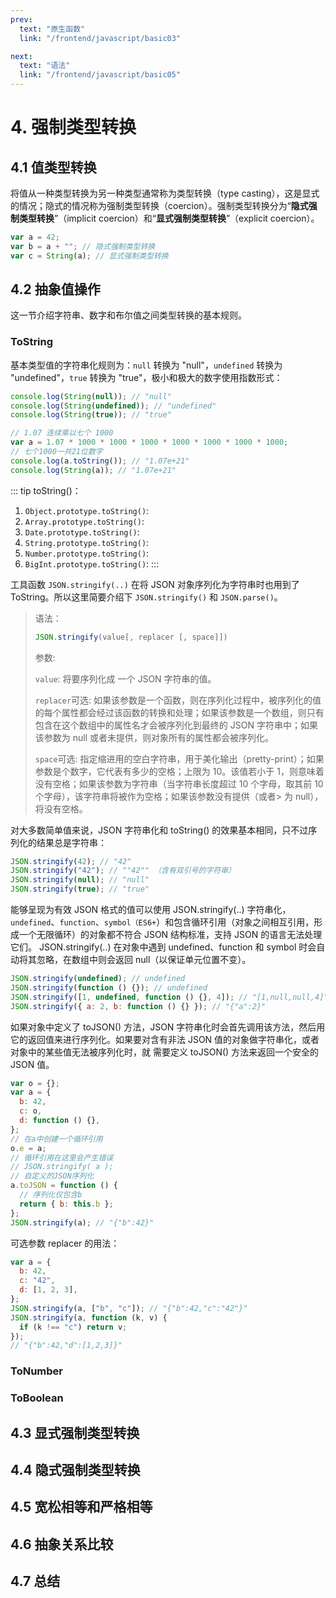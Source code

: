 ```yaml
---
prev:
  text: "原生函数"
  link: "/frontend/javascript/basic03"

next:
  text: "语法"
  link: "/frontend/javascript/basic05"
---
```


# 4. 强制类型转换

## 4.1 值类型转换

将值从一种类型转换为另一种类型通常称为类型转换（type casting），这是显式的情况；隐式的情况称为强制类型转换（coercion）。强制类型转换分为“**隐式强制类型转换**”（implicit coercion）和“**显式强制类型转换**”（explicit coercion）。

```javascript
var a = 42;
var b = a + ""; // 隐式强制类型转换
var c = String(a); // 显式强制类型转换
```

## 4.2 抽象值操作

这一节介绍字符串、数字和布尔值之间类型转换的基本规则。

### ToString

基本类型值的字符串化规则为：`null` 转换为 "null"，`undefined` 转换为 "undefined"，`true` 转换为 "true"，极小和极大的数字使用指数形式：

```javascript
console.log(String(null)); // "null"
console.log(String(undefined)); // "undefined"
console.log(String(true)); // "true"

// 1.07 连续乘以七个 1000
var a = 1.07 * 1000 * 1000 * 1000 * 1000 * 1000 * 1000 * 1000;
// 七个1000一共21位数字
console.log(a.toString()); // "1.07e+21"
console.log(String(a)); // "1.07e+21"
```

::: tip toString()：

1. `Object.prototype.toString()`:
2. `Array.prototype.toString()`:
3. `Date.prototype.toString()`:
4. `String.prototype.toString()`:
5. `Number.prototype.toString()`:
6. `BigInt.prototype.toString()`:
   :::

工具函数 `JSON.stringify(..)` 在将 JSON 对象序列化为字符串时也用到了 ToString。所以这里简要介绍下 `JSON.stringify()` 和 `JSON.parse()`。

> 语法：
>
> ```javascript
> JSON.stringify(value[, replacer [, space]])
> ```
>
> 参数:
>
> `value`: 将要序列化成 一个 JSON 字符串的值。
>
> `replacer`<Badge>可选</Badge>:
> 如果该参数是一个函数，则在序列化过程中，被序列化的值的每个属性都会经过该函数的转换和处理；如果该参数是一个数组，则只有包含在这个数组中的属性名才会被序列化到最终的 JSON 字符串中；如果该参数为 null 或者未提供，则对象所有的属性都会被序列化。
>
> `space`<Badge>可选</Badge>:
> 指定缩进用的空白字符串，用于美化输出（pretty-print）；如果参数是个数字，它代表有多少的空格；上限为 10。该值若小于 1，则意味着没有空格；如果该参数为字符串（当字符串长度超过 10 个字母，取其前 10 个字母），该字符串将被作为空格；如果该参数没有提供（或者> 为 null），将没有空格。

对大多数简单值来说，JSON 字符串化和 toString() 的效果基本相同，只不过序列化的结果总是字符串：

```javascript
JSON.stringify(42); // "42"
JSON.stringify("42"); // ""42"" （含有双引号的字符串）
JSON.stringify(null); // "null"
JSON.stringify(true); // "true"
```

能够呈现为有效 JSON 格式的值可以使用 JSON.stringify(..) 字符串化，`undefined`、`function`、`symbol（ES6+`）和包含循环引用（对象之间相互引用，形成一个无限循环）的对象都不符合 JSON 结构标准，支持 JSON 的语言无法处理它们。
JSON.stringify(..) 在对象中遇到 undefined、function 和 symbol 时会自动将其忽略，在数组中则会返回 null（以保证单元位置不变）。

```javascript
JSON.stringify(undefined); // undefined
JSON.stringify(function () {}); // undefined
JSON.stringify([1, undefined, function () {}, 4]); // "[1,null,null,4]"
JSON.stringify({ a: 2, b: function () {} }); // "{"a":2}"
```

如果对象中定义了 toJSON() 方法，JSON 字符串化时会首先调用该方法，然后用它的返回值来进行序列化。如果要对含有非法 JSON 值的对象做字符串化，或者对象中的某些值无法被序列化时，就
需要定义 toJSON() 方法来返回一个安全的 JSON 值。

```javascript
var o = {};
var a = {
  b: 42,
  c: o,
  d: function () {},
};
// 在a中创建一个循环引用
o.e = a;
// 循环引用在这里会产生错误
// JSON.stringify( a );
// 自定义的JSON序列化
a.toJSON = function () {
  // 序列化仅包含b
  return { b: this.b };
};
JSON.stringify(a); // "{"b":42}"
```

可选参数 replacer 的用法：

```javascript
var a = {
  b: 42,
  c: "42",
  d: [1, 2, 3],
};
JSON.stringify(a, ["b", "c"]); // "{"b":42,"c":"42"}"
JSON.stringify(a, function (k, v) {
  if (k !== "c") return v;
});
// "{"b":42,"d":[1,2,3]}"
```


### ToNumber

### ToBoolean

## 4.3 显式强制类型转换

## 4.4 隐式强制类型转换

## 4.5 宽松相等和严格相等

## 4.6 抽象关系比较

## 4.7 总结

